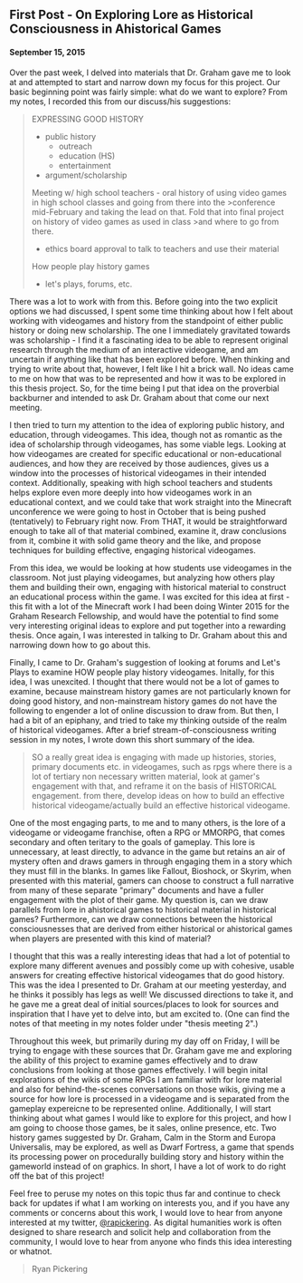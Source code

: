 ## First Post - On Exploring Lore as Historical Consciousness in Ahistorical Games
#### September 15, 2015

Over the past week, I delved into materials that Dr. Graham gave me to look at and attempted to start and narrow down my focus for this project. Our basic beginning point was fairly simple: what do we want to explore? From my notes, I recorded this from our discuss/his suggestions:

>EXPRESSING GOOD HISTORY
>- public history
>	 - outreach
>	 - education (HS)
>	 - entertainment
>- argument/scholarship
>
>Meeting w/ high school teachers - oral history of using video games in high school classes and going from there into the >conference mid-February and taking the lead on that. Fold that into final project on history of video games as used in class >and where to go from there. 
>- ethics board approval to talk to teachers and use their material
>
>How people play history games
>- let's plays, forums, etc. 

There was a lot to work with from this. Before going into the two explicit options we had discussed, I spent some time thinking about how I felt about working with videogames and history from the standpoint of either public history or doing new scholarship. The one I immediately gravitated towards was scholarship - I find it a fascinating idea to be able to represent original research through the medium of an interactive videogame, and am uncertain if anything like that has been explored before. When thinking and trying to write about that, however, I felt like I hit a brick wall. No ideas came to me on how that was to be represented and how it was to be explored in this thesis project. So, for the time being I put that idea on the proverbial backburner and intended to ask Dr. Graham about that come our next meeting. 

I then tried to turn my attention to the idea of exploring public history, and education, through videogames. This idea, though not as romantic as the idea of scholarship through videogames, has some viable legs. Looking at how videogames are created for specific educational or non-educational audiences, and how they are received by those audiences, gives us a window into the processes of historical videogames in their intended context. Additionally, speaking with high school teachers and students helps explore even more deeply into how videogames work in an educational context, and we could take that work straight into the Minecraft unconference we were going to host in October that is being pushed (tentatively) to February right now. From THAT, it would be straightforward enough to take all of that material combined, examine it, draw conclusions from it, combine it with solid game theory and the like, and propose techniques for building effective, engaging historical videogames. 

From this idea, we would be looking at how students use videogames in the classroom. Not just playing videogames, but analyzing how others play them and building their own, engaging with historical material to construct an educational process within the game. I was excited for this idea at first - this fit with a lot of the Minecraft work I had been doing Winter 2015 for the Graham Research Fellowship, and would have the potential to find some very interesting original ideas to explore and put together into a rewarding thesis. Once again, I was interested in talking to Dr. Graham about this and narrowing down how to go about this.

Finally, I came to Dr. Graham's suggestion of looking at forums and Let's Plays to examine HOW people play history videogames. Initally, for this idea, I was unexcited. I thought that there would not be a lot of games to examine, because mainstream history games are not particularly known for doing good history, and non-mainstream history games do not have the following to engender a lot of online discussion to draw from. But then, I had a bit of an epiphany, and tried to take my thinking outside of the realm of historical videogames. After a brief stream-of-consciousness writing session in my notes, I wrote down this short summary of the idea.

>SO a really great idea is engaging with made up histories, stories, primary documents etc. in videogames, such as rpgs where there is a lot of tertiary non necessary written material, look at gamer's engagement with that, and reframe it on the basis of HISTORICAL engagement. from there, develop ideas on how to build an effective historical videogame/actually build an effective historical videogame.

One of the most engaging parts, to me and to many others, is the lore of a videogame or videogame franchise, often a RPG or MMORPG, that comes secondary and often teritary to the goals of gameplay. This lore is unnecessary, at least directly, to advance in the game but retains an air of mystery often and draws gamers in through engaging them in a story which they must fill in the blanks. In games like Fallout, Bioshock, or Skyrim, when presented with this material, gamers can choose to construct a full narrative from many of these separate "primary" documents and have a fuller engagement with the plot of their game. My question is, can we draw parallels from lore in ahistorical games to historical material in historical games? Furthermore, can we draw connections between the historical consciousnesses that are derived from either historical or ahistorical games when players are presented with this kind of material?

I thought that this was a really interesting ideas that had a lot of potential to explore many different avenues and possibly come up with cohesive, usable answers for creating effective historical videogames that do good history. This was the idea I presented to Dr. Graham at our meeting yesterday, and he thinks it possibly has legs as well! We discussed directions to take it, and he gave me a great deal of initial sources/places to look for sources and inspiration that I have yet to delve into, but am excited to. (One can find the notes of that meeting in my notes folder under "thesis meeting 2".)

Throughout this week, but primarily during my day off on Friday, I will be trying to engage with these sources that Dr. Graham gave me and exploring the ability of this project to examine games effectively and to draw conclusions from looking at those games effectively. I will begin inital explorations of the wikis of some RPGs I am familiar with for lore material and also for behind-the-scenes conversations on those wikis, giving me a source for how lore is processed in a videogame and is separated from the gameplay expereicne to be represented online. Additionally, I will start thinking about what games I would like to explore for this project, and how I am going to choose those games, be it sales, online presence, etc. Two history games suggested by Dr. Graham, Calm in the Storm and Europa Universalis, may be explored, as well as Dwarf Fortress, a game that spends its processing power on procedurally building story and history within the gameworld instead of on graphics. In short, I have a lot of work to do right off the bat of this project!

Feel free to peruse my notes on this topic thus far and continue to check back for updates if what I am working on interests you, and if you have any comments or concerns about this work, I would love to hear from anyone interested at my twitter, [@rapickering](http://twitter.com/rapickering). As digital humanities work is often designed to share research and solicit help and collaboration from the community, I would love to hear from anyone who finds this idea interesting or whatnot.

> Ryan Pickering
